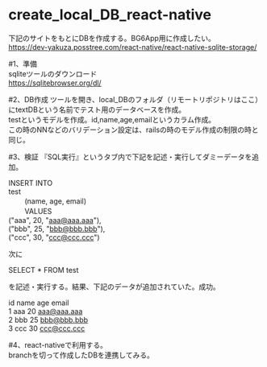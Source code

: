 # create_local_DB_react-native

下記のサイトをもとにDBを作成する。BG6App用に作成したい。</br>
https://dev-yakuza.posstree.com/react-native/react-native-sqlite-storage/</br>

#1、準備</br>
sqliteツールのダウンロード　　</br>
https://sqlitebrowser.org/dl/</br>

#2、DB作成
ツールを開き、local_DBのフォルダ（リモートリポジトリはここ）にtextDBという名前でテスト用のデータベースを作成。</br>
testというモデルを作成。id,name,age,emailというカラム作成。</br>
この時のNNなどのバリデーション設定は、railsの時のモデル作成の制限の時と同じ。</br>

#3、検証
『SQL実行』というタブ内で下記を記述・実行してダミーデータを追加。</br>

INSERT INTO</br>
	test</br>　　
	(name, age, email)</br>　　
VALUES</br>
	("aaa",  20, "aaa@aaa.aaa"),</br>
	("bbb",  25, "bbb@bbb.bbb"),</br>
	("ccc",  30, "ccc@ccc.ccc")</br>
	
次に</br>
  
  SELECT * FROM test</br>
  
 を記述・実行する。結果、下記のデータが追加されていた。成功。</br>
 
id name age email</br>
1	 aaa	20	aaa@aaa.aaa</br>
2	 bbb	25	bbb@bbb.bbb</br>
3	 ccc	30	ccc@ccc.ccc</br>

#4、react-nativeで利用する。</br>
branchを切って作成したDBを連携してみる。</br>　　

